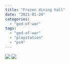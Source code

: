 ```yaml
---
title: "Frozen dining hall"
date: "2021-01-24"
categories: 
  - "god-of-war"
tags: 
  - "god-of-war"
  - "playstation"
  - "ps4"
---
```


[![](images/God-of-War_20210124110614-scaled-1.jpg)](images/God-of-War_20210124110614-scaled-1.jpg)
[![](images/God-of-War_20210124110614-scaled-1.jpg)](images/God-of-War_20210124110614-scaled-1.jpg)
